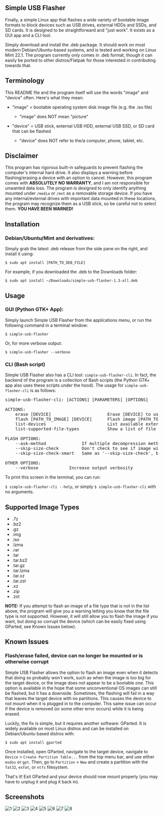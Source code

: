 ## Simple USB Flasher

Finally, a simple Linux app that flashes a wide variety of bootable image formats to block devices such as USB drives, external HDDs and SSDs, and SD cards. It is designed to be straightforward and "just work". It exists as a GUI app and a CLI tool.

Simply download and install the .deb package. It should work on most modern Debian/Ubuntu-based systems, and is tested and working on Linux Mint 22.1. The program currently only comes in .deb format, though it can easily be ported to other distros/Flatpak for those interested in contributing towards that.

## Terminology
This README file and the program itself will use the words "image" and "device" often. Here's what they mean:

 - "image" = bootable operating system disk image file (e.g. the .iso file)
    - "image" does NOT mean "picture"

 - "device" = USB stick, external USB HDD, external USB SSD, or SD card that can be flashed
    - "device" does NOT refer to the/a computer, phone, tablet, etc.

## Disclaimer

This program has rigorous built-in safeguards to prevent flashing the computer's internal hard drive. It also displays a warning before flashing/erasing a device with an option to cancel. However, this program comes with <b>ABSOLUTELY NO WARRANTY</b>, and I am not responsible for unwanted data loss. The program is designed to only identify anything mounted under `/media` or `/mnt` as a removable storage device. If you have any internal/external drives with important data mounted in these locations, the program may recognize them as a USB stick, so be careful not to select them. <b>YOU HAVE BEEN WARNED!</b>

## Installation

### Debian/Ubuntu/Mint and derivatives:

Simply grab the latest .deb release from the side pane on the right, and install it using:

`$ sudo apt install [PATH_TO_DEB_FILE]`

For example, if you downloaded the .deb to the Downloads folder:

`$ sudo apt install ~/Downloads/simple-usb-flasher-1.3-all.deb`

## Usage

### GUI (Python GTK+ App):

Simply launch Simple USB Flasher from the applications menu, or run the following command in a terminal window:

`$ simple-usb-flasher`

Or, for more verbose output:

`$ simple-usb-flasher --verbose`

### CLI (Bash script)

Simple USB Flasher also has a CLI tool: `simple-usb-flasher-cli`. In fact, the backend of the program is a collection of Bash scripts (the Python GTK+ app also uses these scripts under the hood). The usage for `simple-usb-flasher-cli` is as follows:

<pre>simple-usb-flasher-cli: [ACTIONS] [PARAMETERS] [OPTIONS]

ACTIONS:
    erase [DEVICE]                      Erase [DEVICE] to use it as a normal storage device again. Formats to exFAT by default, but can be used with --ask-method to select a filesystem. 
    flash [PATH_TO_IMAGE] [DEVICE]      Flash image [PATH_TO_IMAGE] to [DEVICE]. 
    list-devices                        List available external USB drives, SD cards, or USB SSDs/HDDs that can be flashed 
    list-supported-file-types           Show a list of file types supported for flashing 

FLASH OPTIONS:
    --ask-method              If multiple decompression methods are available for an image type, prompt the user for which one to use. If this options is not applied, the default option will be used. 
    --skip-size-check         Don't check to see if image will fit on device, attempt flashing anyway. 
    --skip-size-check-smart   Same as '--skip-size-check', but only skips checking size if it 'may take a while'. 

OTHER OPTIONS:
    --verbose            Increase output verbosity</pre>

To print this screen in the terminal, you can run:

`$ simple-usb-flasher-cli --help`, or simply `$ simple-usb-flasher-cli` with no arguments.

## Supported Image Types
 - .7z
 - .bz2
 - .gz
 - .img
 - .iso
 - .lzma
 - .rar
 - .tar
 - .tar.bz2
 - .tar.gz
 - .tar.lzma
 - .tar.xz
 - .tar.zst
 - .xz
 - .zip
 - .zst

<b>NOTE:</b> If you attempt to flash an image of a file type that is not in the list above, the program will give you a warning letting you know that the file type is not supported. However, it will still allow you to flash the image if you want, but doing so corrupt the device (which can be easily fixed using GParted, see Known Issues below).

## Known Issues

### Flash/erase failed, device can no longer be mounted or is otherwise corrupt

Simple USB Flasher allows the option to flash an image even when it detects that doing so probably won't work, such as when the image is too big for the target device, or the image does not appear to be a bootable one. This option is available in the hope that some unconventional OS images can still be flashed, but it has a downside. Sometimes, the flashing will fail in a way that leaves the target device with no partitions. This causes the device to not mount when it is plugged in to the computer. This same issue can occur if the device is removed (or some other error occurs) while it is being erased.

Luckily, the fix is simple, but it requires another software: GParted. It is widely available on most Linux distros and can be installed on Debian/Ubuntu based distros with:

`$ sudo apt install gparted`

Once installed, open GParted, navigate to the target device, navigate to `Device` > `Create Partition Table...` from the top menu bar, and use either `msdos` or `gpt`. Then, go to `Partition` > `New` and create a partition with the `fat32`, `exfat`, or `ntfs` filesystem.

That's it! Exit GParted and your device should now mount properly (you may have to unplug it and plug it back in).

## Screenshots

![1](https://github.com/user-attachments/assets/f14c4a37-f1e4-436c-8643-cc53b06fcbf3)
![2](https://github.com/user-attachments/assets/68574728-9f37-401c-a4ed-9a830e32c4c7)
![3](https://github.com/user-attachments/assets/7c4eedb4-2dcc-4c6b-809f-eb6635b89ef8)
![4](https://github.com/user-attachments/assets/630b4acf-b5b1-479f-9354-27f48c47f286)
![5](https://github.com/user-attachments/assets/ce2768e7-f357-4bda-aea7-403b15b69c88)
![6](https://github.com/user-attachments/assets/d66649f4-247a-4ec7-b020-5e90be7f7f8b)
![7](https://github.com/user-attachments/assets/0439cde7-6a94-4136-a4c5-7b9c537d741d)
![8](https://github.com/user-attachments/assets/da39d6e7-dbd9-4a9f-9bca-4912f0e72941)
